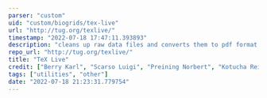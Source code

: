 ```yaml
---
parser: "custom"
uid: "custom/biogrids/tex-live"
url: "http://tug.org/texlive/"
timestamp: "2022-07-18 17:47:11.393893"
description: "cleans up raw data files and converts them to pdf format with LaTex.  TeX Live offers an easy way to get up and running with the TeX document production system."
repo_url: "http://tug.org/texlive/"
title: "TeX Live"
credit: ["Berry Karl", "Scarso Luigi", "Preining Norbert", "Kotucha Reinhard", "Kroonenberg Siep", "Wawrykiewicz Staszek"]
tags: ["utilities", "other"]
date: "2022-07-18 21:23:31.779754"
---
```

